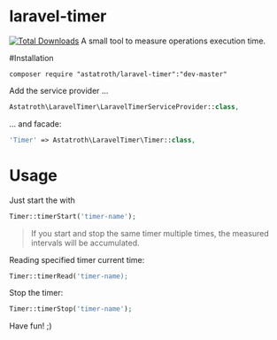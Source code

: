 # laravel-timer
<a href="https://packagist.org/packages/astatroth/laravel-timer"><img src="https://poser.pugx.org/astatroth/laravel-timer/d/total.svg" alt="Total Downloads"></a>
A small tool to measure operations execution time.

#Installation
```
composer require "astatroth/laravel-timer":"dev-master"
```
Add the service provider ...
```php
Astatroth\LaravelTimer\LaravelTimerServiceProvider::class,
```
... and facade:
```php
'Timer' => Astatroth\LaravelTimer\Timer::class,
```

# Usage
Just start the with
```php
Timer::timerStart('timer-name');
```
>If you start and stop the same timer multiple times, the measured intervals will be accumulated.

Reading specified timer current time:
```php
Timer::timerRead('timer-name);
```
Stop the timer:
```php
Timer::timerStop('timer-name');
```

Have fun! ;)
